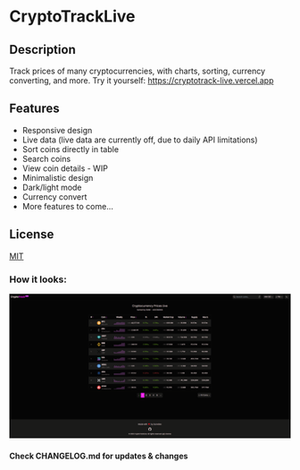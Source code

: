 # CryptoTrackLive

## Description

Track prices of many cryptocurrencies, with charts, sorting, currency converting, and more.
Try it yourself: https://cryptotrack-live.vercel.app

## Features

- Responsive design
- Live data (live data are currently off, due to daily API limitations)
- Sort coins directly in table
- Search coins
- View coin details - WIP
- Minimalistic design
- Dark/light mode
- Currency convert
- More features to come...

## License

[MIT](https://github.com/ZunwDev/CryptoTrack/blob/main/LICENSE)

### How it looks:

![sneakpeek-image](src/lib/images/Screenshot_2.png)

#### Check CHANGELOG.md for updates & changes
